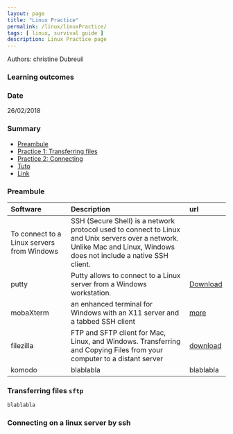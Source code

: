 ```yaml
---
layout: page
title: "Linux Practice"
permalink: /linux/linuxPractice/
tags: [ linux, survival guide ]
description: Linux Practice page
---
```


Authors: christine Dubreuil

### Learning outcomes

### Date
26/02/2018

### Summary

<!-- TOC depthFrom:2 depthTo:2 withLinks:1 updateOnSave:1 orderedList:0 -->
- [Preambule](#preambule)
- [Practice 1: Transferring files](#practice-1)
- [Practice 2: Connecting](#practice-2)
- [Tuto](#tuto)
- [Link](#link)

<a name="preambule"></a>
### Preambule

| Software  | Description | url | 
| :------------- | :------------- | :------------- | 
| To connect to a Linux servers from Windows | SSH (Secure Shell) is a network protocol used to connect to Linux and Unix servers over a network. Unlike Mac and Linux, Windows does not include a native SSH client. 
| putty | Putty allows to  connect to a Linux server from a Windows workstation.   | [Download](https://www.chiark.greenend.org.uk/~sgtatham/putty/latest.html)| 
| mobaXterm |an enhanced terminal for Windows with an X11 server and a tabbed SSH client | [more](https://mobaxterm.mobatek.net/) |
| filezilla |  FTP and SFTP client for Mac, Linux, and Windows. Transferring and Copying Files from your computer to a distant server | [download](http://filezilla.fr/telechargements/)  | 
| komodo|  blablabla  | blablabla | 

<a name="practice-1"></a>
### Transferring files `sftp`

```ruby
blablabla
```

<a name="practice-2"></a>
### Connecting on a linux server by ssh


